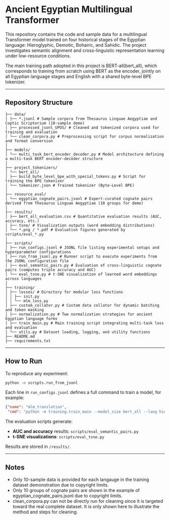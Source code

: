 # Ancient Egyptian Multilingual Transformer

This repository contains the code and sample data for a multilingual Transformer model trained on four historical stages of the Egyptian language: Hieroglyphic, Demotic, Bohairic, and Sahidic.
The project investigates semantic alignment and cross-linguistic representation learning under low-resource conditions.

The main training path adopted in this project is BERT-all(bert_all), which corresponds to training from scratch using BERT as the encoder, jointly on all Egyptian language stages and English with a shared byte-level BPE tokenizer.

---

## Repository Structure

```
├── data/
│ ├── *.jsonl # Sample corpora from Thesaurus Linguae Aegyptiae and Coptic Scriptorium (10-sample demo)
│ ├── processed_jsonl_UPOS/ # Cleaned and tokenized corpora used for training and evaluation
│ └── clean_corpora.py # Preprocessing script for corpus normalization and format conversion
│
├── models/
│ └── multi_task_bert_encoder_decoder.py # Model architecture defining a multi-task BERT encoder-decoder structure
│
├── project_tokenizers/
│ └── bert_all/
│ ├── build_byte_level_bpe_with_special_tokens.py # Script for training the BPE tokenizer
│ └── tokenizer.json # Trained tokenizer (Byte-Level BPE)
│
├── resource_eval/
│ └── egyptian_cognate_pairs.jsonl # Expert-curated cognate pairs derived from Thesaurus Linguae Aegyptiae (10 groups for demo)
│
├── results/
│ ├── bert_all_evaluation.csv # Quantitative evaluation results (AUC, accuracy, etc.)
│ ├── tsne/ # Visualization outputs (word embedding distributions)
│ └── *.png / *.pdf # Evaluation figures generated by scripts/eval_*.py
│
├── scripts/
│ ├── run_configs.jsonl # JSONL file listing experimental setups and hyperparameter configurations
│ ├── run_from_jsonl.py # Runner script to execute experiments from the JSONL configuration file
│ ├── eval_semantic_pairs.py # Evaluation of cross-linguistic cognate pairs (computes triple accuracy and AUC)
│ └── eval_tsne.py # t-SNE visualization of learned word embeddings across languages
│
├── training/
│ ├── losses/ # Directory for modular loss functions
│ │ ├── init.py
│ │ └── mlm_loss.py
│ ├── custom_collator.py # Custom data collator for dynamic batching and token masking
│ ├── normalization.py # Two normalization strategies for ancient Egyptian language forms
│ ├── train_main.py # Main training script integrating multi-task loss and evaluation
│ └── utils.py # Dataset loading, logging, and utility functions
├── README.md    
├── requirements.txt 
```

---

## How to Run

To reproduce any experiment:

```bash
python -m scripts.run_from_jsonl
```

Each line in `run_configs.jsonl` defines a full command to train a model, for example:

```json
{"name": "mlm_translation",
 "cmd": "python -m training.train_main --model_size bert_all --lang hieroglyphic,demotic,bohairic,sahidic --multi --tokenizer_type shared_bpe --output_dir checkpoints/bert_all_exp1_balanced --epochs 10"}
```

The evaluation scripts generate:

* **AUC and accuracy** results: `scripts/eval_semantic_pairs.py`
* **t-SNE visualizations**: `scripts/eval_tsne.py`

Results are stored in `/results/`.

---

## Notes

* Only 10-sample data is provided for each langauge in the training dataset demonstration due to copyright limits.
* Only 10 groups of cognate pairs are shown in the example of egyptian_cognate_pairs.jsonl due to copyright limits.
* clean_corpora.py can not be directly run for cleaning since it is targeted toward the real complete dataset. It is only shown here to illustrate the method and steps for cleaning. 
